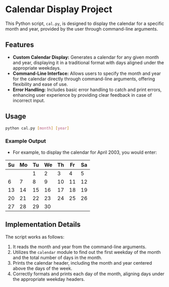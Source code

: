 # Calendar Display Project

This Python script, `cal.py`, is designed to display the calendar for a specific month and year, provided by the user through command-line arguments.
## Features

- **Custom Calendar Display:** Generates a calendar for any given month and year, displaying it in a traditional format with days aligned under the appropriate weekdays.
- **Command-Line Interface:** Allows users to specify the month and year for the calendar directly through command-line arguments, offering flexibility and ease of use.
- **Error Handling:** Includes basic error handling to catch and print errors, enhancing user experience by providing clear feedback in case of incorrect input.

## Usage

```bash
python cal.py [month] [year]
```

### Example Output

- For example, to display the calendar for April 2003, you would enter:

| Su | Mo | Tu | We | Th | Fr | Sa |
|----|----|----|----|----|----|----|
|    |    |  1 |  2 |  3 |  4 |  5 |
|  6 |  7 |  8 |  9 | 10 | 11 | 12 |
| 13 | 14 | 15 | 16 | 17 | 18 | 19 |
| 20 | 21 | 22 | 23 | 24 | 25 | 26 |
| 27 | 28 | 29 | 30 |    |    |    |


## Implementation Details

The script works as follows:

1. It reads the month and year from the command-line arguments.
2. Utilizes the `calendar` module to find out the first weekday of the month and the total number of days in the month.
3. Prints the calendar header, including the month and year centered above the days of the week.
4. Correctly formats and prints each day of the month, aligning days under the appropriate weekday headers.
